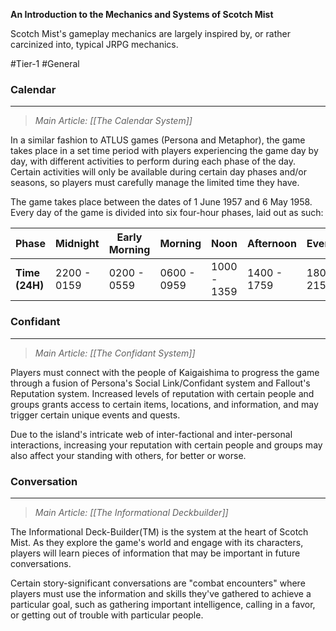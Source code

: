 **An Introduction to the Mechanics and Systems of Scotch Mist**

Scotch Mist's gameplay mechanics are largely inspired by, or rather carcinized into, typical JRPG mechanics.

#Tier-1 #General 
### Calendar
---
> *Main Article: [[The Calendar System]]*

In a similar fashion to ATLUS games (Persona and Metaphor), the game takes place in a set time period with players experiencing the game day by day, with different activities to perform during each phase of the day. Certain activities will only be available during certain day phases and/or seasons, so players must carefully manage the limited time they have.

The game takes place between the dates of 1 June 1957 and 6 May 1958. Every day of the game is divided into six four-hour phases, laid out as such:

| Phase          | Midnight    | Early Morning | Morning     | Noon        | Afternoon   | Evening     |
| -------------- | ----------- | ------------- | ----------- | ----------- | ----------- | ----------- |
| **Time (24H)** | 2200 - 0159 | 0200 - 0559   | 0600 - 0959 | 1000 - 1359 | 1400 - 1759 | 1800 - 2159 |
### Confidant
---
> *Main Article: [[The Confidant System]]*

Players must connect with the people of Kaigaishima to progress the game through a fusion of Persona's Social Link/Confidant system and Fallout's Reputation system. Increased levels of reputation with certain people and groups grants access to certain items, locations, and information, and may trigger certain unique events and quests.

Due to the island's intricate web of inter-factional and inter-personal interactions, increasing your reputation with certain people and groups may also affect your standing with others, for better or worse.
### Conversation
---
> *Main Article: [[The Informational Deckbuilder]]*

The Informational Deck-Builder(TM) is the system at the heart of Scotch Mist. As they explore the game's world and engage with its characters, players will learn pieces of information that may be important in future conversations. 

Certain story-significant conversations are "combat encounters" where players must use the information and skills they've gathered to achieve a particular goal, such as gathering important intelligence, calling in a favor, or getting out of trouble with particular people.